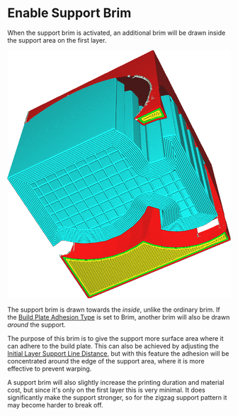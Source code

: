 Enable Support Brim
====
When the support brim is activated, an additional brim will be drawn inside the support area on the first layer.

![The support brim](images/support_brim_4mm.png)

The support brim is drawn towards the *inside*, unlike the ordinary brim. If the [Build Plate Adhesion Type](adhesion_type.md) is set to Brim, another brim will also be drawn *around* the support.

The purpose of this brim is to give the support more surface area where it can adhere to the build plate. This can also be achieved by adjusting the [Initial Layer Support Line Distance](support_initial_layer_line_distance.md), but with this feature the adhesion will be concentrated around the edge of the support area, where it is more effective to prevent warping.

A support brim will also slightly increase the printing duration and material cost, but since it's only on the first layer this is very minimal. It does significantly make the support stronger, so for the zigzag support pattern it may become harder to break off.
